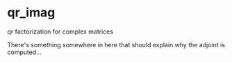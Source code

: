 # qr_imag
qr factorization for complex matrices

There's something somewhere in here that should explain why the adjoint is computed...
